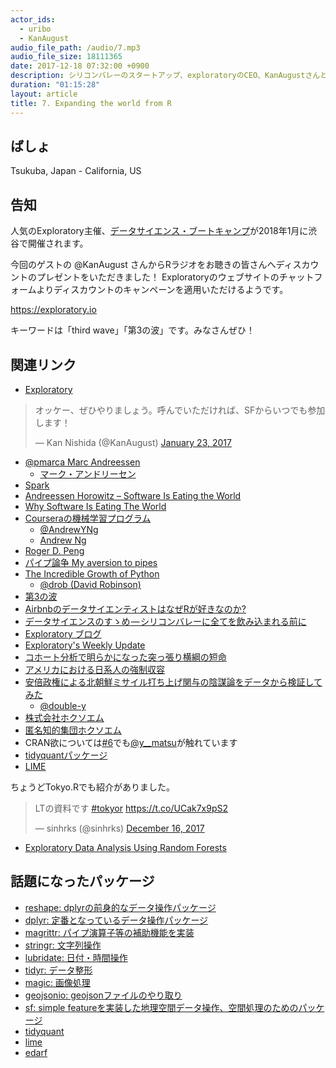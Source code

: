 ```yaml
---
actor_ids:
  - uribo
  - KanAugust
audio_file_path: /audio/7.mp3
audio_file_size: 18111365
date: 2017-12-18 07:32:00 +0900
description: シリコンバレーのスタートアップ、exploratoryのCEO、KanAugustさんと一緒にuriboが、Rユーザの楽しみを共有したい、米国でのデータサイエンス事情、R人気、企業やアカデミアでのプログラミング教育、Rパッケージでクリエイティビティを高める、limeやedarfといったデータサイエンスの手法を身近にしていくためのパッケージといった内容を話します。
duration: "01:15:28" 
layout: article
title: 7. Expanding the world from R
---
```


## ばしょ

Tsukuba, Japan - California, US

## 告知

人気のExploratory主催、[データサイエンス・ブートキャンプ](https://exploratory.io/training-jp)が2018年1月に渋谷で開催されます。

今回のゲストの @KanAugust さんからRラジオをお聴きの皆さんへディスカウントのプレゼントをいただきました！
Exploratoryのウェブサイトのチャットフォームよりディスカウントのキャンペーンを適用いただけるようです。

https://exploratory.io

キーワードは「third wave」「第3の波」です。みなさんぜひ！

## 関連リンク

- [Exploratory](https://exploratory.io)

<blockquote class="twitter-tweet" data-lang="en"><p lang="ja" dir="ltr">オッケー、ぜひやりましょう。呼んでいただければ、SFからいつでも参加します！</p>&mdash; Kan Nishida (@KanAugust) <a href="https://twitter.com/KanAugust/status/823679890348068864?ref_src=twsrc%5Etfw">January 23, 2017</a></blockquote> <script async src="https://platform.twitter.com/widgets.js" charset="utf-8"></script> 

- [@pmarca Marc Andreessen](https://twitter.com/pmarca)
    - [マーク・アンドリーセン](https://ja.wikipedia.org/wiki/マーク・アンドリーセン)
- [Spark](https://spark.apache.org)
- [Andreessen Horowitz – Software Is Eating the World](https://a16z.com)
- [Why Software Is Eating The World](https://www.wsj.com/articles/SB10001424053111903480904576512250915629460)
- [Courseraの機械学習プログラム](https://www.coursera.org/learn/machine-learning)
     - [@AndrewYNg](https://twitter.com/AndrewYNg)
     - [Andrew Ng](http://www.andrewng.org)
- [Roger D. Peng](https://www.coursera.org/instructor/rdpeng)
- [パイプ論争 My aversion to pipes](https://www.fromthebottomoftheheap.net/2015/06/03/my-aversion-to-pipes/)
- [The Incredible Growth of Python](https://stackoverflow.blog/2017/09/06/incredible-growth-python/)
    - [@drob (David Robinson)](https://twitter.com/drob)
- [第3の波](https://blog.exploratory.io/第３の波-ai-機械学習-データサイエンスの民主化-d43162927d0b)
- [AirbnbのデータサイエンティストはなぜRが好きなのか?](https://qiita.com/KanNishida/items/8c80934d20a4981f73c1)
- [データサイエンスのすゝめ — シリコンバレーに全てを飲み込まれる前に](https://qiita.com/KanNishida/items/0be0eac90688d215c926)
- [Exploratory ブログ](https://blog.exploratory.io)
- [Exploratory's Weekly Update](https://exploratory.io/note/kanaugust/7705459636358762)
- [コホート分析で明らかになった突っ張り横綱の短命](https://blog.exploratory.io/コホート分析で明らかになった突っ張り横綱の短命-f2f016ec22b)
- [アメリカにおける日系人の強制収容](https://exploratory.io/note/kanaugust/5619378403788864)
- [安倍政権による北朝鮮ミサイル打ち上げ関与の陰謀論をデータから検証してみた](https://qiita.com/double-y/items/54b3eb9b90177a9b6b5a)
    - [@double-y](https://qiita.com/double-y)
- [株式会社ホクソエム](http://hoxo-m.com)
- [匿名知的集団ホクソエム](http://notchained.hatenablog.com/entry/2015/03/25/001527)
- CRAN欲については[#6](https://rlangradio.org/episode/6)でも[@y__matsu](https://ymattu.github.io/)が触れています
- [tidyquantパッケージ](https://business-science.github.io/tidyquant/index.html)
- [LIME](https://speakerdeck.com/sinhrks/lime)

ちょうどTokyo.Rでも紹介がありました。

<blockquote class="twitter-tweet" data-lang="en"><p lang="ja" dir="ltr">LTの資料です <a href="https://twitter.com/hashtag/tokyor?src=hash&amp;ref_src=twsrc%5Etfw">#tokyor</a> <a href="https://t.co/UCak7x9pS2">https://t.co/UCak7x9pS2</a></p>&mdash; sinhrks (@sinhrks) <a href="https://twitter.com/sinhrks/status/941970320566599683?ref_src=twsrc%5Etfw">December 16, 2017</a></blockquote> <script async src="https://platform.twitter.com/widgets.js" charset="utf-8"></script> 

- [Exploratory Data Analysis Using Random Forests](https://cran.r-project.org/web/packages/edarf/vignettes/edarf.html)

## 話題になったパッケージ

- [reshape: dplyrの前身的なデータ操作パッケージ](https://cran.r-project.org/web/packages/reshape/index.html)
- [dplyr: 定番となっているデータ操作パッケージ](https://cran.r-project.org/web/packages/dplyr/index.html)
- [magrittr: パイプ演算子等の補助機能を実装](https://cran.r-project.org/web/packages/magrittr/index.html)
- [stringr: 文字列操作](https://cran.r-project.org/web/packages/stringr/index.html)
- [lubridate: 日付・時間操作](https://cran.r-project.org/web/packages/lubridate/index.html)
- [tidyr: データ整形](https://cran.r-project.org/web/packages/tidyr/index.html)
- [magic: 画像処理](https://cran.r-project.org/web/packages/magick/index.html)
- [geojsonio: geojsonファイルのやり取り](https://cran.r-project.org/web/packages/geojsonio/index.html)
- [sf: simple featureを実装した地理空間データ操作、空間処理のためのパッケージ]()
- [tidyquant](https://cran.r-project.org/web/packages/tidyquant/index.html)
- [lime](https://cran.r-project.org/web/packages/lime/index.html)
- [edarf](https://cran.r-project.org/web/packages/edarf/index.html)
